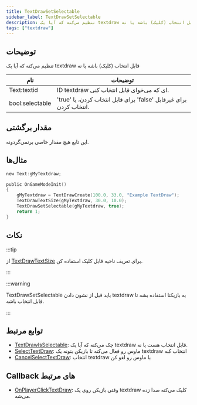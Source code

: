 ```yaml
---
title: TextDrawSetSelectable
sidebar_label: TextDrawSetSelectable
description: تنظیم می‌کنه که آیا یک textdraw قابل انتخاب (کلیک) باشه یا نه.
tags: ["textdraw"]
---
```


## توضیحات

تنظیم می‌کنه که آیا یک textdraw قابل انتخاب (کلیک) باشه یا نه

| نام             | توضیحات                                                         |
| --------------- | --------------------------------------------------------------- |
| Text:textid     | ID textdraw ای که می‌خوای قابل انتخاب کنی.                          |
| bool:selectable | 'true' برای قابل انتخاب کردن، یا 'false' برای غیرقابل انتخاب کردن. |

## مقدار برگشتی

این تابع هیچ مقدار خاصی برنمی‌گردونه.

## مثال‌ها

```c
new Text:gMyTextdraw;

public OnGameModeInit()
{
    gMyTextdraw = TextDrawCreate(100.0, 33.0, "Example TextDraw");
    TextDrawTextSize(gMyTextdraw, 30.0, 10.0);
    TextDrawSetSelectable(gMyTextdraw, true);
    return 1;
}
```

## نکات

:::tip

از [TextDrawTextSize](TextDrawTextSize) برای تعریف ناحیه قابل کلیک استفاده کن.

:::

:::warning

TextDrawSetSelectable باید قبل از نشون دادن textdraw به بازیکنا استفاده بشه تا قابل انتخاب باشه.

:::

## توابع مرتبط

- [TextDrawIsSelectable](TextDrawIsSelectable): چک می‌کنه که آیا یک textdraw قابل انتخاب هست یا نه.
- [SelectTextDraw](SelectTextDraw): ماوس رو فعال می‌کنه تا بازیکن بتونه یک textdraw انتخاب کنه
- [CancelSelectTextDraw](CancelSelectTextDraw): انتخاب textdraw با ماوس رو لغو کن

## Callback های مرتبط

- [OnPlayerClickTextDraw](../callbacks/OnPlayerClickTextDraw): وقتی بازیکن روی یک textdraw کلیک می‌کنه صدا زده می‌شه.

